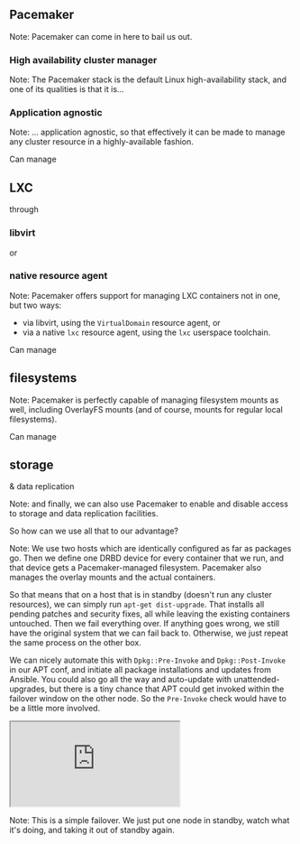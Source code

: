 ## Pacemaker

Note: Pacemaker can come in here to bail us out.


### High availability cluster manager

Note: The Pacemaker stack is the default Linux high-availability
stack, and one of its qualities is that it is...


### Application agnostic

Note: ... application agnostic, so that effectively it can be made to
manage any cluster resource in a highly-available fashion.


Can manage
## LXC
through
### libvirt
or
### native resource agent

Note: Pacemaker offers support for managing LXC containers not in one,
but two ways:

- via libvirt, using the `VirtualDomain` resource agent, or
- via a native `lxc` resource agent, using the `lxc` userspace
  toolchain.


Can manage
## filesystems

Note: Pacemaker is perfectly capable of managing filesystem mounts as
well, including OverlayFS mounts (and of course, mounts for regular
local filesystems).


Can manage
## storage
& data replication

Note: and finally, we can also use Pacemaker to enable and disable
access to storage and data replication facilities.

So how can we use all that to our advantage?


<!-- .slide: data-background-image="images/stack.svg" data-background-size="contain" -->

Note: We use two hosts which are identically configured as far as
packages go. Then we define one DRBD device for every container that
we run, and that device gets a Pacemaker-managed filesystem. Pacemaker
also manages the overlay mounts and the actual containers.

So that means that on a host that is in standby (doesn't run any
cluster resources), we can simply run `apt-get dist-upgrade`. That
installs all pending patches and security fixes, all while leaving the
existing containers untouched. Then we fail everything over. If
anything goes wrong, we still have the original system that we can
fail back to. Otherwise, we just repeat the same process on the other
box.

We can nicely automate this with `Dpkg::Pre-Invoke` and
`Dpkg::Post-Invoke` in our APT conf, and initiate all package
installations and updates from Ansible. You could also go all the way
and auto-update with unattended-upgrades, but there is a tiny chance
that APT could get invoked within the failover window on the other
node. So the `Pre-Invoke` check would have to be a little more
involved.


<iframe data-autoplay
	src="https://asciinema.org/api/asciicasts/27228?size=big"
	id="asciicast-iframe-27228"
	name="asciicast-iframe-27228"
	scrolling="yes"></iframe>

Note: This is a simple failover. We just put one node in standby,
watch what it's doing, and taking it out of standby again.
